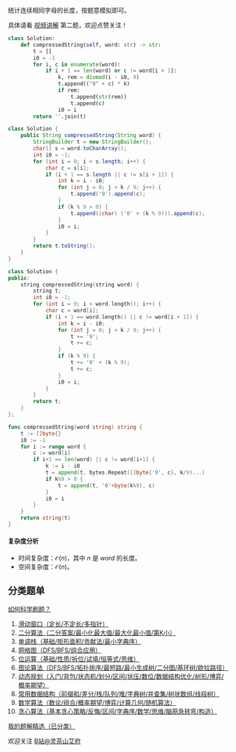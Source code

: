 统计连续相同字母的长度，按题意模拟即可。

具体请看 [视频讲解](https://www.bilibili.com/video/BV17t421N7L6/) 第二题，欢迎点赞关注！

```py [sol-Python3]
class Solution:
    def compressedString(self, word: str) -> str:
        t = []
        i0 = -1
        for i, c in enumerate(word):
            if i + 1 == len(word) or c != word[i + 1]:
                k, rem = divmod(i - i0, 9)
                t.append(("9" + c) * k)
                if rem:
                    t.append(str(rem))
                    t.append(c)
                i0 = i
        return ''.join(t)
```

```java [sol-Java]
class Solution {
    public String compressedString(String word) {
        StringBuilder t = new StringBuilder();
        char[] s = word.toCharArray();
        int i0 = -1;
        for (int i = 0; i < s.length; i++) {
            char c = s[i];
            if (i + 1 == s.length || c != s[i + 1]) {
                int k = i - i0;
                for (int j = 0; j < k / 9; j++) {
                    t.append('9').append(c);
                }
                if (k % 9 > 0) {
                    t.append((char) ('0' + (k % 9))).append(c);
                }
                i0 = i;
            }
        }
        return t.toString();
    }
}
```

```cpp [sol-C++]
class Solution {
public:
    string compressedString(string word) {
        string t;
        int i0 = -1;
        for (int i = 0; i < word.length(); i++) {
            char c = word[i];
            if (i + 1 == word.length() || c != word[i + 1]) {
                int k = i - i0;
                for (int j = 0; j < k / 9; j++) {
                    t += '9';
                    t += c;
                }
                if (k % 9) {
                    t += '0' + (k % 9);
                    t += c;
                }
                i0 = i;
            }
        }
        return t;
    }
};
```

```go [sol-Go]
func compressedString(word string) string {
	t := []byte{}
	i0 := -1
	for i := range word {
		c := word[i]
		if i+1 == len(word) || c != word[i+1] {
			k := i - i0
			t = append(t, bytes.Repeat([]byte{'9', c}, k/9)...)
			if k%9 > 0 {
				t = append(t, '0'+byte(k%9), c)
			}
			i0 = i
		}
	}
	return string(t)
}
```

#### 复杂度分析

- 时间复杂度：$\mathcal{O}(n)$，其中 $n$ 是 $\textit{word}$ 的长度。
- 空间复杂度：$\mathcal{O}(n)$。

## 分类题单

[如何科学刷题？](https://leetcode.cn/circle/discuss/RvFUtj/)

1. [滑动窗口（定长/不定长/多指针）](https://leetcode.cn/circle/discuss/0viNMK/)
2. [二分算法（二分答案/最小化最大值/最大化最小值/第K小）](https://leetcode.cn/circle/discuss/SqopEo/)
3. [单调栈（基础/矩形面积/贡献法/最小字典序）](https://leetcode.cn/circle/discuss/9oZFK9/)
4. [网格图（DFS/BFS/综合应用）](https://leetcode.cn/circle/discuss/YiXPXW/)
5. [位运算（基础/性质/拆位/试填/恒等式/思维）](https://leetcode.cn/circle/discuss/dHn9Vk/)
6. [图论算法（DFS/BFS/拓扑排序/最短路/最小生成树/二分图/基环树/欧拉路径）](https://leetcode.cn/circle/discuss/01LUak/)
7. [动态规划（入门/背包/状态机/划分/区间/状压/数位/数据结构优化/树形/博弈/概率期望）](https://leetcode.cn/circle/discuss/tXLS3i/)
8. [常用数据结构（前缀和/差分/栈/队列/堆/字典树/并查集/树状数组/线段树）](https://leetcode.cn/circle/discuss/mOr1u6/)
9. [数学算法（数论/组合/概率期望/博弈/计算几何/随机算法）](https://leetcode.cn/circle/discuss/IYT3ss/)
10. [贪心算法（基本贪心策略/反悔/区间/字典序/数学/思维/脑筋急转弯/构造）](https://leetcode.cn/circle/discuss/g6KTKL/)

[我的题解精选（已分类）](https://github.com/EndlessCheng/codeforces-go/blob/master/leetcode/SOLUTIONS.md)

欢迎关注 [B站@灵茶山艾府](https://space.bilibili.com/206214)
